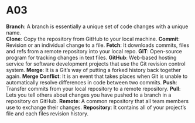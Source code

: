 # A03

**Branch**: A branch is essentially a unique set of code changes with a unique name.  
**Clone**: Copy the repository from GitHub to your local machine.
**Commit**: Revision or an individual change to a file. 
**Fetch**: It downloads commits, files and refs from a remote repository into your local repo.
**GIT**: Open-source program for tracking changes in text files. 
**GitHub**: Web-based hosting service for software development projects that use the Git revision control system.
**Merge**: It is a Git’s way of putting a forked history back together again.
**Merge Conflict**: It is an event that takes places when Git is unable to automatically resolve differences in code between two commits.
**Push**: Transfer commits from your local repository to a remote repository.
**Pull**: Lets you tell others about changes you have pushed to a branch in a repository on GitHub.
**Remote**: A common repository that all team members use to exchange their changes. 
**Repository**:  It contains all of your project’s file and each files revision history.

